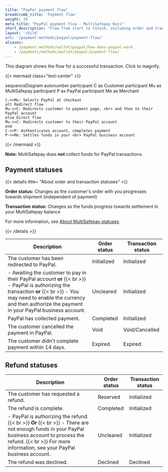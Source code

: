 ```yaml
---
title: "PayPal payment flow"
breadcrumb_title: 'Payment flow'
weight: 30
meta_title: "PayPal payment flow - MultiSafepay Docs"
short_description: "Flow from start to finish, including order and transaction status changes"
layout: 'child'
url: '/payment-methods/paypal/payment-flow/'
aliases: 
    - /payment-methods/wallet/paypal/how-does-paypal-work
    - /payments/methods/wallet/paypal/payment-flow/
---
```


This diagram shows the flow for a successful transaction. Click to magnify.

{{< mermaid class="text-center" >}}

sequenceDiagram
    autonumber
    participant C as Customer
    participant Mu as MultiSafepay
    participant P as PayPal
    participant Me as Merchant

    C->>Mu: Selects PayPal at checkout
    alt Redirect flow
    Mu->>C: Redirects customer to payment page, <br> and then to their PayPal account
    else Direct flow
    Mu->>C: Redirects customer to their PayPal account
    end
    C->>P: Authenticates account, completes payment 
    P->>Me: Settles funds in your <br> PayPal business account

{{< /mermaid >}}
&nbsp;  

**Note:** MultiSafepay does **not** collect funds for PayPal transactions.

## Payment statuses

{{< details title= "About order and transaction statuses" >}}

**Order status:** Changes as the customer's order with you progresses towards shipment (independent of payment)

**Transaction status:** Changes as the funds progress towards settlement in your MultiSafepay balance

For more information, see [About MultiSafepay statuses](/about-payments/multisafepay-statuses/).

{{< /details >}}

| Description | Order status | Transaction status |
|---|---|---|
| The customer has been redirected to PayPal. | Initialized | Initialized |
| - Awaiting the customer to pay in their PayPal account **or** {{< br >}} - PayPal is authorizing the transaction **or** {{< br >}} - You may need to enable the currency and then authorize the payment in your PayPal business account.  | Uncleared | Initialized |
| PayPal has collected payment. | Completed | Initialized |
| The customer cancelled the payment in PayPal. | Void   | Void/Cancelled   |
| The customer didn't complete payment within 14 days. | Expired | Expired |

## Refund statuses

| Description | Order status | Transaction status |
|---|---|---|
| The customer has requested a refund. | Reserved | Initialized |
| The refund is complete.  | Completed | Initialized |
| - PayPal is authorizing the refund. {{< br >}} **Or** {{< br >}} - There are not enough funds in your PayPal business account to process the refund. {{< br >}} For more information, see your PayPal business account. | Uncleared | Initialized   |
| The refund was declined. | Declined | Declined |




